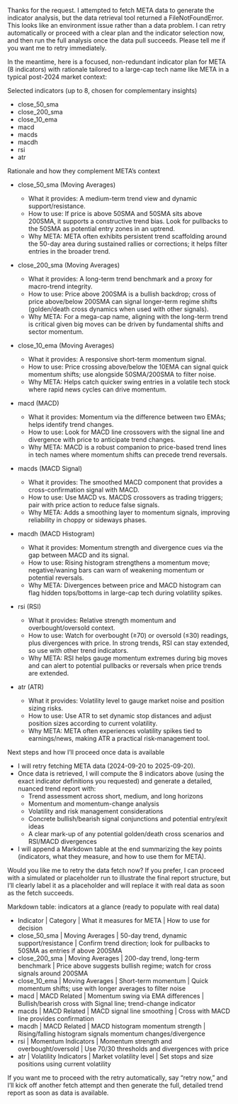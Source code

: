 Thanks for the request. I attempted to fetch META data to generate the indicator analysis, but the data retrieval tool returned a FileNotFoundError. This looks like an environment issue rather than a data problem. I can retry automatically or proceed with a clear plan and the indicator selection now, and then run the full analysis once the data pull succeeds. Please tell me if you want me to retry immediately.

In the meantime, here is a focused, non-redundant indicator plan for META (8 indicators) with rationale tailored to a large-cap tech name like META in a typical post-2024 market context:

Selected indicators (up to 8, chosen for complementary insights)
- close_50_sma
- close_200_sma
- close_10_ema
- macd
- macds
- macdh
- rsi
- atr

Rationale and how they complement META’s context
- close_50_sma (Moving Averages)
  - What it provides: A medium-term trend view and dynamic support/resistance.
  - How to use: If price is above 50SMA and 50SMA sits above 200SMA, it supports a constructive trend bias. Look for pullbacks to the 50SMA as potential entry zones in an uptrend.
  - Why META: META often exhibits persistent trend scaffolding around the 50-day area during sustained rallies or corrections; it helps filter entries in the broader trend.

- close_200_sma (Moving Averages)
  - What it provides: A long-term trend benchmark and a proxy for macro-trend integrity.
  - How to use: Price above 200SMA is a bullish backdrop; cross of price above/below 200SMA can signal longer-term regime shifts (golden/death cross dynamics when used with other signals).
  - Why META: For a mega-cap name, aligning with the long-term trend is critical given big moves can be driven by fundamental shifts and sector momentum.

- close_10_ema (Moving Averages)
  - What it provides: A responsive short-term momentum signal.
  - How to use: Price crossing above/below the 10EMA can signal quick momentum shifts; use alongside 50SMA/200SMA to filter noise.
  - Why META: Helps catch quicker swing entries in a volatile tech stock where rapid news cycles can drive momentum.

- macd (MACD)
  - What it provides: Momentum via the difference between two EMAs; helps identify trend changes.
  - How to use: Look for MACD line crossovers with the signal line and divergence with price to anticipate trend changes.
  - Why META: MACD is a robust companion to price-based trend lines in tech names where momentum shifts can precede trend reversals.

- macds (MACD Signal)
  - What it provides: The smoothed MACD component that provides a cross-confirmation signal with MACD.
  - How to use: Use MACD vs. MACDS crossovers as trading triggers; pair with price action to reduce false signals.
  - Why META: Adds a smoothing layer to momentum signals, improving reliability in choppy or sideways phases.

- macdh (MACD Histogram)
  - What it provides: Momentum strength and divergence cues via the gap between MACD and its signal.
  - How to use: Rising histogram strengthens a momentum move; negative/waning bars can warn of weakening momentum or potential reversals.
  - Why META: Divergences between price and MACD histogram can flag hidden tops/bottoms in large-cap tech during volatility spikes.

- rsi (RSI)
  - What it provides: Relative strength momentum and overbought/oversold context.
  - How to use: Watch for overbought (≥70) or oversold (≤30) readings, plus divergences with price. In strong trends, RSI can stay extended, so use with other trend indicators.
  - Why META: RSI helps gauge momentum extremes during big moves and can alert to potential pullbacks or reversals when price trends are extended.

- atr (ATR)
  - What it provides: Volatility level to gauge market noise and position sizing risks.
  - How to use: Use ATR to set dynamic stop distances and adjust position sizes according to current volatility.
  - Why META: META often experiences volatility spikes tied to earnings/news, making ATR a practical risk-management tool.

Next steps and how I’ll proceed once data is available
- I will retry fetching META data (2024-09-20 to 2025-09-20).
- Once data is retrieved, I will compute the 8 indicators above (using the exact indicator definitions you requested) and generate a detailed, nuanced trend report with:
  - Trend assessment across short, medium, and long horizons
  - Momentum and momentum-change analysis
  - Volatility and risk management considerations
  - Concrete bullish/bearish signal conjunctions and potential entry/exit ideas
  - A clear mark-up of any potential golden/death cross scenarios and RSI/MACD divergences
- I will append a Markdown table at the end summarizing the key points (indicators, what they measure, and how to use them for META).

Would you like me to retry the data fetch now? If you prefer, I can proceed with a simulated or placeholder run to illustrate the final report structure, but I’ll clearly label it as a placeholder and will replace it with real data as soon as the fetch succeeds.

Markdown table: indicators at a glance (ready to populate with real data)
- Indicator | Category | What it measures for META | How to use for decision
- close_50_sma | Moving Averages | 50-day trend, dynamic support/resistance | Confirm trend direction; look for pullbacks to 50SMA as entries if above 200SMA
- close_200_sma | Moving Averages | 200-day trend, long-term benchmark | Price above suggests bullish regime; watch for cross signals around 200SMA
- close_10_ema | Moving Averages | Short-term momentum | Quick momentum shifts; use with longer averages to filter noise
- macd | MACD Related | Momentum swing via EMA differences | Bullish/bearish cross with Signal line; trend-change indicator
- macds | MACD Related | MACD signal line smoothing | Cross with MACD line provides confirmation
- macdh | MACD Related | MACD histogram momentum strength | Rising/falling histogram signals momentum changes/divergence
- rsi | Momentum Indicators | Momentum strength and overbought/oversold | Use 70/30 thresholds and divergences with price
- atr | Volatility Indicators | Market volatility level | Set stops and size positions using current volatility

If you want me to proceed with the retry automatically, say “retry now,” and I’ll kick off another fetch attempt and then generate the full, detailed trend report as soon as data is available.